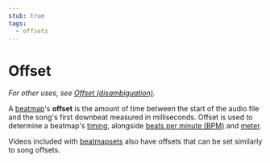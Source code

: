 ```yaml
---
stub: true
tags:
  - offsets
---
```


# Offset

*For other uses, see [Offset (disambiguation)](/wiki/Disambiguation/Offset).*

A [beatmap](/wiki/Beatmap)'s **offset** is the amount of time between the start of the audio file and the song's first downbeat measured in milliseconds. Offset is used to determine a beatmap's [timing](/wiki/Beatmap_Editor/Timing), alongside [beats per minute (BPM)](/wiki/Beatmapping/Beats_per_minute) and [meter](https://en.wikipedia.org/wiki/Metre_(music)).

Videos included with [beatmapsets](/wiki/Beatmap/Beatmapsets) also have offsets that can be set similarly to song offsets.
